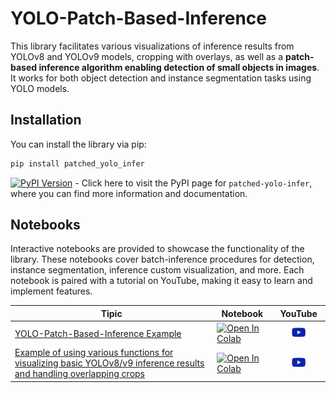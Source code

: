 # YOLO-Patch-Based-Inference
This library facilitates various visualizations of inference results from YOLOv8 and YOLOv9 models, cropping with overlays, as well as a __patch-based inference algorithm enabling detection of small objects in images__. It works for both object detection and instance segmentation tasks using YOLO models.

## Installation
You can install the library via pip:

```bash
pip install patched_yolo_infer
```

[![PyPI Version](https://img.shields.io/pypi/v/patched-yolo-infer.svg)](https://pypi.org/project/patched-yolo-infer/) - Click here to visit the PyPI page for `patched-yolo-infer`, where you can find more information and documentation.




</details>

## Notebooks

Interactive notebooks are provided to showcase the functionality of the library. These notebooks cover batch-inference procedures for detection, instance segmentation, inference custom visualization, and more. Each notebook is paired with a tutorial on YouTube, making it easy to learn and implement features.

| Tipic                                                                                                                              | Notebook                                                                                                                                                                                                                   |                                                                                                     YouTube                                                                                                     |
| --------------------------------------------------------------------------------------------------------------------------------- | -------------------------------------------------------------------------------------------------------------------------------------------------------------------------------------------------------------------------- | :-------------------------------------------------------------------------------------------------------------------------------------------------------------------------------------------------------------: |
| <a href="https://github.com/Koldim2001/YOLO-Patch-Based-Inference/blob/main/examples/example_patch_based_inference.ipynb">YOLO-Patch-Based-Inference Example</a>                                     | <a href="https://colab.research.google.com/2.ipynb"><img src="https://colab.research.google.com/assets/colab-badge.svg" alt="Open In Colab"></a>                  | <a href="https://youtu.be"><center><img width=30% src="https://raw.githubusercontent.com/ultralytics/assets/main/social/logo-social-youtube-rect.png" alt="Youtube Video"></center></a> |
| <a href="https://github.com/Koldim2001/YOLO-Patch-Based-Inference/blob/main/examples/example_extra_functions.ipynb">Example of using various functions for visualizing basic YOLOv8/v9 inference results and handling overlapping crops</a>                                             | <a href="https://colab.research.google.com/1.ipynb"><img src="https://colab.research.google.com/assets/colab-badge.svg" alt="Open In Colab"></a>                       | <a href="https://youtu.be"><center><img width=30% src="https://raw.githubusercontent.com/ultralytics/assets/main/social/logo-social-youtube-rect.png" alt="Youtube Video"></center></a> |
                         



